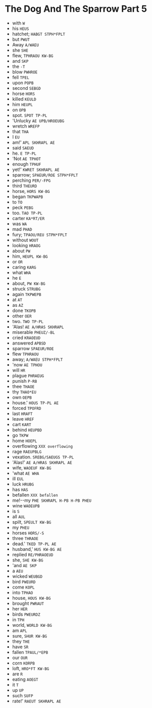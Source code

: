 # The Dog And The Sparrow Part 5

* with `W`
* his `HEUS`
* hatchet; `HABGT STPH*FPLT`
* but `PWUT`
* Away `A/WAEU`
* she `SHE`
* flew, `TPHRAOU KW-BG`
* and `SKP`
* the `-T`
* blow `PWHROE`
* fell `TPEL`
* upon `POPB`
* second `SEBGD`
* horse `HORS`
* killed `KEULD`
* him `HEUPL`
* on `OPB`
* spot. `SPOT TP-PL`
* 'Unlucky `AE UPB/HROEUBG`
* wretch `WREFP`
* that `THA`
* I `EU`
* am!' `APL SKHRAPL AE`
* said `SAEUD`
* he. `E TP-PL`
* 'Not `AE TPHOT`
* enough `TPHUF`
* yet!' `KWRET SKHRAPL AE`
* sparrow; `SPAEUR/ROE STPH*FPLT`
* perching `PER/-FPG`
* third `THEURD`
* horse, `HORS KW-BG`
* began `TKPWAPB`
* to `TO`
* peck `PEBG`
* too. `TAO TP-PL`
* carter `KA*RT/ER`
* was `WA`
* mad `PHAD`
* fury; `TPAOU/REU STPH*FPLT`
* without `WOUT`
* looking `HRAOG`
* about `PW`
* him, `HEUPL KW-BG`
* or `OR`
* caring `KARG`
* what `WHA`
* he `E`
* about, `PW KW-BG`
* struck `STRUBG`
* again `TKPWEPB`
* at `AT`
* as `AZ`
* done `TKOPB`
* other `OER`
* two. `TWO TP-PL`
* 'Alas! `AE A/HRAS SKHRAPL`
* miserable `PHEUZ/-BL`
* cried `KRAOEUD`
* answered `APBSD`
* sparrow `SPAEUR/ROE`
* flew `TPHRAOU`
* away; `A/WAEU STPH*FPLT`
* 'now `AE TPHOU`
* will `HR`
* plague `PHRAEUG`
* punish `P-RB`
* thee `THAOE`
* thy `THAO*EU`
* own `OEPB`
* house.' `HOUS TP-PL AE`
* forced `TPOFRD`
* last `HRAFT`
* leave `HREF`
* cart `KART`
* behind `HEUPBD`
* go `TKPW`
* home `HOEPL`
* overflowing `XXX overflowing`
* rage `RAEUPBLG`
* vexation. `SREBG/SAEUGS TP-PL`
* 'Alas!' `AE A/HRAS SKHRAPL AE`
* wife, `WAOEUF KW-BG`
* 'what `AE WHA`
* ill `EUL`
* luck `HRUBG`
* has `HAS`
* befallen `XXX befallen`
* me!--my `PHE SKHRAPL H-PB H-PB PHEU`
* wine `WAOEUPB`
* is `S`
* all `AUL`
* spilt, `SPEULT KW-BG`
* my `PHEU`
* horses `HORS/-S`
* three `THRAOE`
* dead.' `TKED TP-PL AE`
* husband,' `HUS KW-BG AE`
* replied `RE/PHRAOEUD`
* she, `SHE KW-BG`
* 'and `AE SKP`
* a `AEU`
* wicked `WEUBGD`
* bird `PWEURD`
* come `KOPL`
* into `TPHAO`
* house, `HOUS KW-BG`
* brought `PWRAUT`
* her `HER`
* birds `PWEURDZ`
* in `TPH`
* world, `WORLD KW-BG`
* am `APL`
* sure, `SHUR KW-BG`
* they `THE`
* have `SR`
* fallen `TPAUL/*EPB`
* our `OUR`
* corn `KORPB`
* loft, `HRO*FT KW-BG`
* are `R`
* eating `AOEGT`
* it `T`
* up `UP`
* such `SUFP`
* rate!' `RAEUT SKHRAPL AE`
